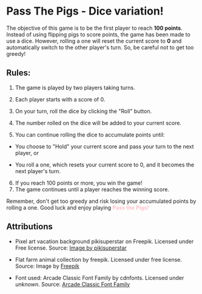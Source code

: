 # Pass The Pigs - Dice variation!


The objective of this game is to be the first player to reach **100 points**. Instead of using flipping pigs to score points, the game has been made to use a dice. However, rolling a one will reset the current score to **0** and automatically switch to the other player's turn. So, be careful not to get too greedy!

## Rules:
1. The game is played by two players taking turns.

2. Each player starts with a score of 0.

3. On your turn, roll the dice by clicking the "Roll" button.

4. The number rolled on the dice will be added to your current score.

5. You can continue rolling the dice to accumulate points until:
  * You choose to "Hold" your current score and pass your turn to the next player, or

  * You roll a one, which resets your current score to 0, and it becomes the next player's turn.

6. If you reach 100 points or more, you win the game!
7. The game continues until a player reaches the winning score.

Remember, don't get too greedy and risk losing your accumulated points by rolling a one. Good luck and enjoy playing <span style="color:pink">**Pass the Pigs!**</span>


## Attributions
 
 - Pixel art vacation background pikisuperstar on Freepik. 
 Licensed under Free license. Source: <a href="https://www.freepik.com/free-vector/pixel-art-vacation-background_29019073.htm#query=pixel%20background&position=2&from_view=search&track=ais">Image by pikisuperstar</a> 

- Flat farm animal collection by freepik. Licensed under free license. Source: Image by <a href="https://www.freepik.com/free-vector/flat-farm-animal-collection_4549863.htm#query=pig%20pixel&position=0&from_view=keyword&track=ais">Freepik</a>

- Font used: Arcade Classic Font Family by cdnfonts. Licensed under *unknown*. Source: <a href="https://www.cdnfonts.com/arcade-classic.font">Arcade Classic Font Family</a>